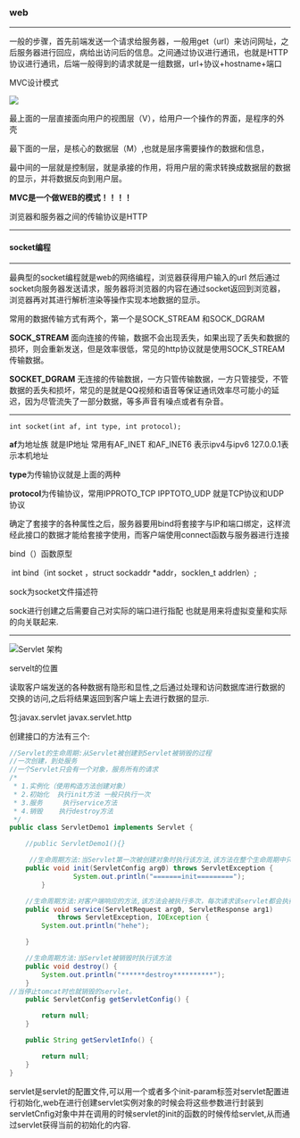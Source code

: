 ### web

***

一般的步骤，首先前端发送一个请求给服务器，一般用get（url）来访问网址，之后服务器进行回应，病给出访问后的信息。之间通过协议进行通讯，也就是HTTP协议进行通讯，后端一般得到的请求就是一组数据，url+协议+hostname+端口

MVC设计模式

![](/home/heisenberg/下载/17122850-e60fd55ef7ed48679f6785aa3ff80082.png)

最上面的一层直接面向用户的视图层（V），给用户一个操作的界面，是程序的外壳

最下面的一层，是核心的数据层（M）,也就是层序需要操作的数据和信息，

最中间的一层就是控制层，就是承接的作用，将用户层的需求转换成数据层的数据的显示，并将数据反向到用户层。



**MVC是一个做WEB的模式！！！！**

浏览器和服务器之间的传输协议是HTTP

***

#### socket编程

***

最典型的socket编程就是web的网络编程，浏览器获得用户输入的url 然后通过socket向服务器发送请求，服务器将浏览器的内容在通过socket返回到浏览器，浏览器再对其进行解析渲染等操作实现本地数据的显示。

常用的数据传输方式有两个，第一个是SOCK_STREAM 和SOCK_DGRAM

**SOCK_STREAM** 面向连接的传输，数据不会出现丢失，如果出现了丢失和数据的损坏，则会重新发送，但是效率很低，常见的http协议就是使用SOCK_STREAM传输数据。



**SOCKET_DGRAM** 无连接的传输数据，一方只管传输数据，一方只管接受，不管数据的丢失和损坏，常见的是就是QQ视频和语音等保证通讯效率尽可能小的延迟，因为尽管流失了一部分数据，等多声音有噪点或者有杂音。



***

```
int socket(int af, int type, int protocol);
```

**af**为地址族 就是IP地址 常用有AF_INET 和AF_INET6 表示ipv4与ipv6  127.0.0.1表示本机地址

**type**为传输协议就是上面的两种

**protocol**为传输协议，常用IPPROTO_TCP IPPTOTO_UDP 就是TCP协议和UDP协议

确定了套接字的各种属性之后，服务器要用bind将套接字与IP和端口绑定，这样流经此接口的数据才能给套接字使用，而客户端使用connect函数与服务器进行连接

bind（）函数原型

​	int bind（int socket ，struct sockaddr *addr，socklen_t addrlen）;

sock为socket文件描述符 

sock进行创建之后需要自己对实际的端口进行指配  也就是用来将虚拟变量和实际的向关联起来.



***

![Servlet 架构](https://www.runoob.com/wp-content/uploads/2014/07/servlet-arch.jpg)

servelt的位置

读取客户端发送的各种数据有隐形和显性,之后通过处理和访问数据库进行数据的交换的访问,之后将结果返回到客户端上去进行数据的显示.

包:javax.servlet  javax.servlet.http

创建接口的方法有三个:

```java
//Servlet的生命周期:从Servlet被创建到Servlet被销毁的过程
//一次创建，到处服务
//一个Servlet只会有一个对象，服务所有的请求
/*
 * 1.实例化（使用构造方法创建对象）
 * 2.初始化  执行init方法 一般只执行一次
 * 3.服务     执行service方法
 * 4.销毁    执行destroy方法
 */
public class ServletDemo1 implements Servlet {

    //public ServletDemo1(){}

     //生命周期方法:当Servlet第一次被创建对象时执行该方法,该方法在整个生命周期中只执行一次
    public void init(ServletConfig arg0) throws ServletException {
                System.out.println("=======init=========");
        }

    //生命周期方法:对客户端响应的方法,该方法会被执行多次，每次请求该servlet都会执行该方法
    public void service(ServletRequest arg0, ServletResponse arg1)
            throws ServletException, IOException {
        System.out.println("hehe");

    }

    //生命周期方法:当Servlet被销毁时执行该方法
    public void destroy() {
        System.out.println("******destroy**********");
    }
//当停止tomcat时也就销毁的servlet。
    public ServletConfig getServletConfig() {

        return null;
    }

    public String getServletInfo() {

        return null;
    }
}
```

servlet是servlet的配置文件,可以用一个或者多个init-param标签对servlet配置进行初始化,web在进行创建servlet实例对象的时候会将这些参数进行封装到servletCnfig对象中并在调用的时候servlet的init的函数的时候传给servlet,从而通过servlet获得当前的初始化的内容.